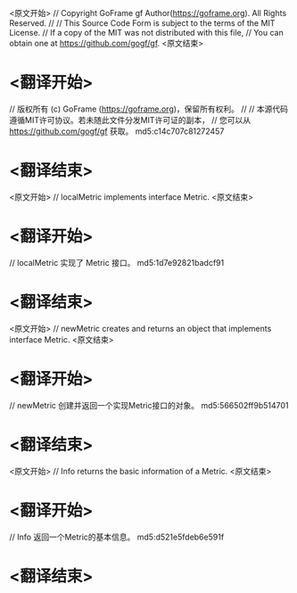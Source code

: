 
<原文开始>
// Copyright GoFrame gf Author(https://goframe.org). All Rights Reserved.
//
// This Source Code Form is subject to the terms of the MIT License.
// If a copy of the MIT was not distributed with this file,
// You can obtain one at https://github.com/gogf/gf.
<原文结束>

# <翻译开始>
// 版权所有 (c) GoFrame (https://goframe.org)，保留所有权利。
//
// 本源代码遵循MIT许可协议。若未随此文件分发MIT许可证的副本，
// 您可以从 https://github.com/gogf/gf 获取。 md5:c14c707c81272457
# <翻译结束>


<原文开始>
// localMetric implements interface Metric.
<原文结束>

# <翻译开始>
// localMetric 实现了 Metric 接口。 md5:1d7e92821badcf91
# <翻译结束>


<原文开始>
// newMetric creates and returns an object that implements interface Metric.
<原文结束>

# <翻译开始>
// newMetric 创建并返回一个实现Metric接口的对象。 md5:566502ff9b514701
# <翻译结束>


<原文开始>
// Info returns the basic information of a Metric.
<原文结束>

# <翻译开始>
// Info 返回一个Metric的基本信息。 md5:d521e5fdeb6e591f
# <翻译结束>

